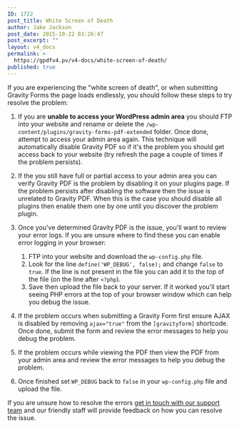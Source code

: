 ```yaml
---
ID: 1722
post_title: White Screen of Death
author: Jake Jackson
post_date: 2015-10-22 03:26:47
post_excerpt: ""
layout: v4_docs
permalink: >
  https://gpdfv4.pv/v4-docs/white-screen-of-death/
published: true
---
```

If you are experiencing the "white screen of death", or when submitting Gravity Forms the page loads endlessly, you should follow these steps to try resolve the problem:

1. If you are **unable to access your WordPress admin area** you should FTP into your website and rename or delete the `/wp-content/plugins/gravity-forms-pdf-extended` folder. Once done, attempt to access your admin area again. This technique will automatically disable Gravity PDF so if it's the problem you should get access back to your website (try refresh the page a couple of times if the problem persists).

1. If the you still have full or partial access to your admin area you can verify Gravity PDF is the problem by disabling it on your plugins page. If the problem persists after disabling the software then the issue is unrelated to Gravity PDF. When this is the case you should disable all plugins then enable them one by one until you discover the problem plugin.

1. Once you've determined Gravity PDF is the issue, you'll want to review your error logs. If you are unsure where to find these you can enable error logging in your browser:
   1. FTP into your website and download the `wp-config.php` file. 
   1. Look for the line `define('WP_DEBUG', false);` and change `false` to `true`. If the line is not present in the file you can add it to the top of the file (on the line after `<?php`). 
   1. Save then upload the file back to your server. If it worked you'll start seeing PHP errors at the top of your browser window which can help you debug the issue.

1. If the problem occurs when submitting a Gravity Form first ensure AJAX is disabled by removing `ajax="true"` from the `[gravityform]` shortcode. Once done, submit the form and review the error messages to help you debug the problem.

1. If the problem occurs while viewing the PDF then view the PDF from your admin area and review the error messages to help you debug the problem.

1. Once finished set `WP_DEBUG` back to `false` in your `wp-config.php` file and upload the file. 

If you are unsure how to resolve the errors [get in touch with our support team](#) and our friendly staff will provide feedback on how you can resolve the issue. 



